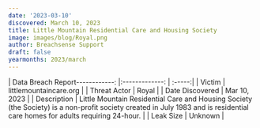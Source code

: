 ```yaml
---
date: '2023-03-10'
discovered: March 10, 2023
title: Little Mountain Residential Care and Housing Society
image: images/blog/Royal.png
author: Breachsense Support
draft: false
yearmonths: 2023/march
---
```


| Data Breach Report------------:     |:-------------:    | :-----:|
| Victim      | littlemountaincare.org      | 
| Threat Actor      | Royal      | 
| Date Discovered      | Mar 10, 2023      | 
| Description      | Little Mountain Residential Care and Housing Society (the Society) is a non-profit society created in July 1983 and is residential care homes for adults requiring 24-hour.      | 
| Leak Size      | Unknown      | 

